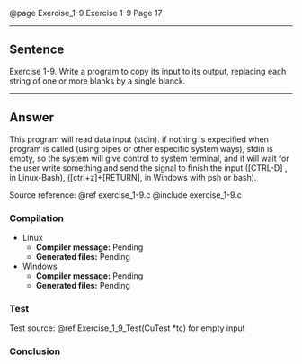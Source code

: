 @page Exercise_1-9 Exercise 1-9
Page 17
 
---

## Sentence
Exercise 1-9. Write a program to copy its input to its output, replacing each string of one or more blanks by a single blanck.

---

## Answer
This program will read data input (stdin). if nothing is expecified when program is called (using pipes or other especific system ways), stdin is empty, so the system will give control to system terminal, and it will wait for the user write something and send the signal to finish the input ([CTRL-D] , in Linux-Bash), ([ctrl+z]+[RETURN], in Windows with psh or bash).


Source reference: @ref exercise_1-9.c
@include exercise_1-9.c

### Compilation
- Linux
  - **Compiler message:** Pending
  - **Generated files:** Pending
- Windows
  - **Compiler message:** Pending
  - **Generated files:** Pending

### Test
Test source: @ref Exercise_1_9_Test(CuTest *tc) for empty input


### Conclusion
